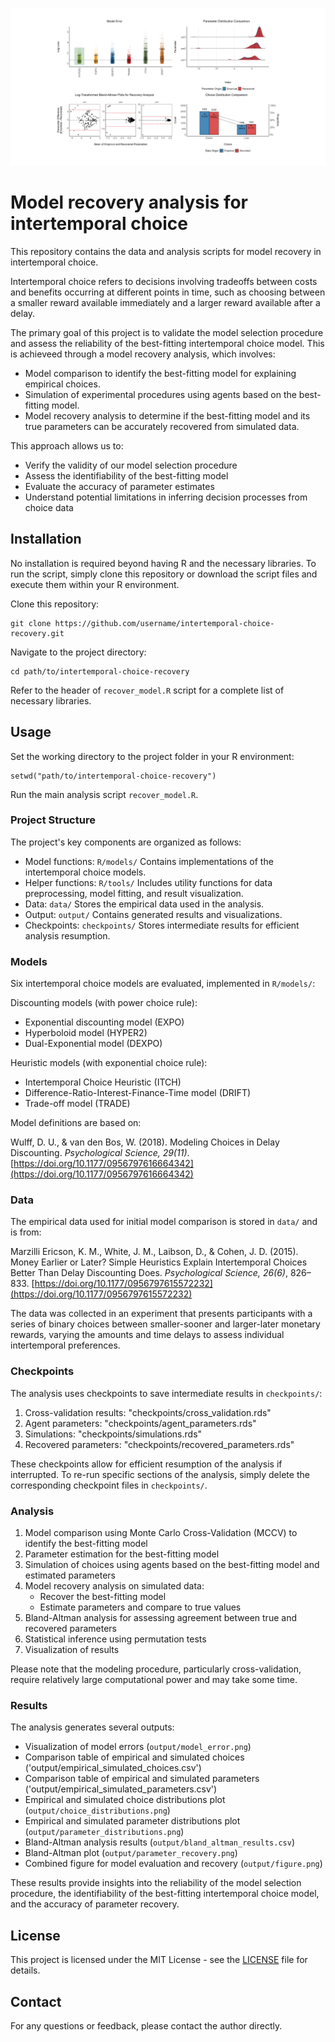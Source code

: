 ![Preview](preview.png)

# Model recovery analysis for intertemporal choice

This repository contains the data and analysis scripts for model recovery in intertemporal choice.

Intertemporal choice refers to decisions involving tradeoffs between costs and benefits occurring at different points in time, such as choosing between a smaller reward available immediately and a larger reward available after a delay.

The primary goal of this project is to validate the model selection procedure and assess the reliability of the best-fitting intertemporal choice model. This is achieveed through a model recovery analysis, which involves:

- Model comparison to identify the best-fitting model for explaining empirical choices.
- Simulation of experimental procedures using agents based on the best-fitting model.
- Model recovery analysis to determine if the best-fitting model and its true parameters can be accurately recovered from simulated data.

This approach allows us to:

- Verify the validity of our model selection procedure
- Assess the identifiability of the best-fitting model
- Evaluate the accuracy of parameter estimates
- Understand potential limitations in inferring decision processes from choice data

## Installation

No installation is required beyond having R and the necessary libraries. To run the script, simply clone this repository or download the script files and execute them within your R environment.

Clone this repository:
```
git clone https://github.com/username/intertemporal-choice-recovery.git
```

Navigate to the project directory:
```
cd path/to/intertemporal-choice-recovery
```

Refer to the header of `recover_model.R` script for a complete list of necessary libraries.

## Usage

Set the working directory to the project folder in your R environment:
```
setwd("path/to/intertemporal-choice-recovery")
```

Run the main analysis script `recover_model.R`.

### Project Structure

The project's key components are organized as follows:

- Model functions: `R/models/`
  Contains implementations of the intertemporal choice models.
- Helper functions: `R/tools/`
  Includes utility functions for data preprocessing, model fitting, and result visualization.
- Data: `data/`
  Stores the empirical data used in the analysis.
- Output: `output/`
  Contains generated results and visualizations.
- Checkpoints: `checkpoints/`
  Stores intermediate results for efficient analysis resumption.

### Models

Six intertemporal choice models are evaluated, implemented in `R/models/`:

Discounting models (with power choice rule):
- Exponential discounting model (EXPO)
- Hyperboloid model (HYPER2)
- Dual-Exponential model (DEXPO)

Heuristic models (with exponential choice rule):
- Intertemporal Choice Heuristic (ITCH)
- Difference-Ratio-Interest-Finance-Time model (DRIFT)
- Trade-off model (TRADE)

Model definitions are based on:

Wulff, D. U., & van den Bos, W. (2018). Modeling Choices in Delay Discounting. *Psychological Science, 29(11)*. [https://doi.org/10.1177/0956797616664342](https://doi.org/10.1177/0956797616664342)

### Data

The empirical data used for initial model comparison is stored in `data/` and is from:

Marzilli Ericson, K. M., White, J. M., Laibson, D., & Cohen, J. D. (2015). Money Earlier or Later? Simple Heuristics Explain Intertemporal Choices Better Than Delay Discounting Does. *Psychological Science, 26(6)*, 826–833. [https://doi.org/10.1177/0956797615572232](https://doi.org/10.1177/0956797615572232)

The data was collected in an experiment that presents participants with a series of binary choices between smaller-sooner and larger-later monetary rewards, varying the amounts and time delays to assess individual intertemporal preferences.

### Checkpoints

The analysis uses checkpoints to save intermediate results in `checkpoints/`:

1. Cross-validation results: "checkpoints/cross_validation.rds"
2. Agent parameters: "checkpoints/agent_parameters.rds"
3. Simulations: "checkpoints/simulations.rds"
4. Recovered parameters: "checkpoints/recovered_parameters.rds"

These checkpoints allow for efficient resumption of the analysis if interrupted. To re-run specific sections of the analysis, simply delete the corresponding checkpoint files in `checkpoints/`.

### Analysis

1. Model comparison using Monte Carlo Cross-Validation (MCCV) to identify the best-fitting model
2. Parameter estimation for the best-fitting model
3. Simulation of choices using agents based on the best-fitting model and estimated parameters
4. Model recovery analysis on simulated data:
    - Recover the best-fitting model
    - Estimate parameters and compare to true values
5. Bland-Altman analysis for assessing agreement between true and recovered parameters
6. Statistical inference using permutation tests
7. Visualization of results

Please note that the modeling procedure, particularly cross-validation, require relatively large computational power and may take some time.

### Results

The analysis generates several outputs:

- Visualization of model errors (`output/model_error.png`)
- Comparison table of empirical and simulated choices ('output/empirical_simulated_choices.csv')
- Comparison table of empirical and simulated parameters ('output/empirical_simulated_parameters.csv')
- Empirical and simulated choice distributions plot (`output/choice_distributions.png`)
- Empirical and simulated parameter distributions plot (`output/parameter_distributions.png`)
- Bland-Altman analysis results (`output/bland_altman_results.csv`)
- Bland-Altman plot (`output/parameter_recovery.png`)
- Combined figure for model evaluation and recovery (`output/figure.png`)

These results provide insights into the reliability of the model selection procedure, the identifiability of the best-fitting intertemporal choice model, and the accuracy of parameter recovery.

## License
This project is licensed under the MIT License - see the [LICENSE](https://github.com/pmarcowski/intertemporal-model-recovery/blob/main/LICENSE) file for details.

## Contact
For any questions or feedback, please contact the author directly.

